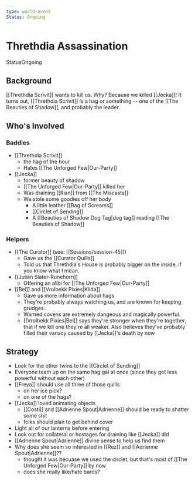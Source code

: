 ```yaml
---
type: world-event
Status: Ongoing
---
```


# Threthdia Assassination
<span class="dataview inline-field"><span class="inline-field-key">Status</span><span class="inline-field-value">Ongoing</span></span>

## Background
[[Threthdia Scrivit]] wants to kill us. Why? Because we killed [[Jecka]]! It turns out, [[Threthdia Scrivit]] is a hag or something -- one of the [[The Beauties of Shadow]], and probably the leader. 

## Who's Involved

### Baddies
* [[Threthdia Scrivit]] 
	* the hag of the hour
	* Hates [[The Unforged Few|Our-Party]] 
* [[Jecka]]
	* former beauty of shadow
	* [[The Unforged Few|Our-Party]] killed her
	* Was draining [[Rian]] from [[The Miscasts]]
	* We stole some goodies off her body
		* A little leather [[Bag of Screams]]
		* [[Circlet of Sending]] 
		* A [[Beauties of Shadow Dog Tag|dog tag]] reading [[The Beauties of Shadow]]

### Helpers
* [[The Curator]] (see: [[Sessions/session-45]])
	* Gave us the [[Curator Quills]] 
	* Told us that Threthdia's House is probably bigger on the inside, if you know what I mean.
* [[Julian Slater-Runehorn]] 
	* Offering an alibi for [[The Unforged Few|Our-Party]]
* [[Bel]] and [[Vrolbekk Pixies|Klida]]
	* Gave us more information about hags
	* They're probably always watching us, and are known for keeping grudges. 
	* Warned covens are extremely dangeous and magically powerful. 
	* [[Vrolbekk Pixies|Bel]] says they're stronger when they're together, that if we kill one they're all weaker. Also believes they've probably filled their vanacy caused by [[Jecka]]'s death by now

## Strategy 
* Look for the other twins to the [[Circlet of Sending]]
* Everyone team up on the same hag gal at once (since they get less powerful without each other)
* [[Freya]] should use all three of those quills
	* on her ice pick?
	* on one of the hags? 
* [[Jecka]] loved animating objects
	* [[Costi]] and [[Adrienne Spout|Adrienne]] should be ready to shatter some shit 
	* folks should plan to get behind cover
* Light all of our lanterns before entering
* Look out for collateral or hostages for draining like [[Jecka]] did
* [[Adrienne Spout|Adrienne]] divine sense to help us find them
* Why does she seem so interested in [[Rez]] and [[Adrienne Spout|Adrienne]]??
	* thought it was becuase we used the circlet, but that's most of [[The Unforged Few|Our-Party]] by now
	* does she really like/hate bards? 
